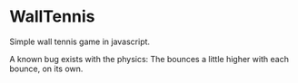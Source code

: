WallTennis
==========

Simple wall tennis game in javascript.

A known bug exists with the physics: The bounces a little higher with each bounce, on its own. 
